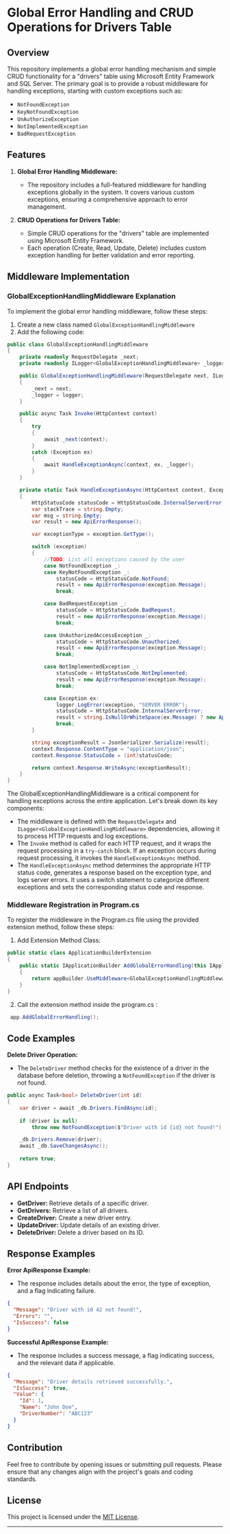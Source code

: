 
# Global Error Handling and CRUD Operations for Drivers Table

## Overview

This repository implements a global error handling mechanism and simple CRUD functionality for a "drivers" table using Microsoft Entity Framework and SQL Server. The primary goal is to provide a robust middleware for handling exceptions, starting with custom exceptions such as:

- `NotFoundException`
- `KeyNotFoundException`
- `UnAuthorizeException`
- `NotImplementedException`
- `BadRequestException`

## Features

1. **Global Error Handling Middleware:**
   - The repository includes a full-featured middleware for handling exceptions globally in the system. It covers various custom exceptions, ensuring a comprehensive approach to error management.

2. **CRUD Operations for Drivers Table:**
   - Simple CRUD operations for the "drivers" table are implemented using Microsoft Entity Framework.
   - Each operation (Create, Read, Update, Delete) includes custom exception handling for better validation and error reporting.
## Middleware Implementation
### GlobalExceptionHandlingMiddleware Explanation

To implement the global error handling middleware, follow these steps:
1. Create a new class named `GlobalExceptionHandlingMiddleware`
2. Add the following code:

```csharp
public class GlobalExceptionHandlingMiddleware
{
    private readonly RequestDelegate _next;
    private readonly ILogger<GlobalExceptionHandlingMiddleware> _logger;

    public GlobalExceptionHandlingMiddleware(RequestDelegate next, ILogger<GlobalExceptionHandlingMiddleware> logger)
    {
        _next = next;
        _logger = logger;
    }

    public async Task Invoke(HttpContext context)
    {
        try
        {
            await _next(context);
        }
        catch (Exception ex)
        {
            await HandleExceptionAsync(context, ex, _logger);
        }
    }

    private static Task HandleExceptionAsync(HttpContext context, Exception exception, ILogger<GlobalExceptionHandlingMiddleware> logger)
    {
        HttpStatusCode statusCode = HttpStatusCode.InternalServerError;
        var stackTrace = string.Empty;
        var msg = string.Empty;
        var result = new ApiErrorResponse();

        var exceptionType = exception.GetType();

        switch (exception)
        {
            //TODO: List all exceptions caused by the user
            case NotFoundException _:
            case KeyNotFoundException _:
                statusCode = HttpStatusCode.NotFound;
                result = new ApiErrorResponse(exception.Message);
                break;

            case BadRequestException _:
                statusCode = HttpStatusCode.BadRequest;
                result = new ApiErrorResponse(exception.Message);
                break;

            case UnAuthorizedAccessException _:
                statusCode = HttpStatusCode.Unauthorized;
                result = new ApiErrorResponse(exception.Message);
                break;

            case NotImplementedException _:
                statusCode = HttpStatusCode.NotImplemented;
                result = new ApiErrorResponse(exception.Message);
                break;

            case Exception ex:
                logger.LogError(exception, "SERVER ERROR");
                statusCode = HttpStatusCode.InternalServerError;
                result = string.IsNullOrWhiteSpace(ex.Message) ? new ApiErrorResponse("Error") : new ApiErrorResponse(ex.Message);
                break;
        }

        string exceptionResult = JsonSerializer.Serialize(result);
        context.Response.ContentType = "application/json";
        context.Response.StatusCode = (int)statusCode;

        return context.Response.WriteAsync(exceptionResult);
    }
}
```
The GlobalExceptionHandlingMiddleware is a critical component for handling exceptions across the entire application. Let's break down its key components:
- The middleware is defined with the `RequestDelegate` and `ILogger<GlobalExceptionHandlingMiddleware>` dependencies, allowing it to process HTTP requests and log exceptions.
- The `Invoke` method is called for each HTTP request, and it wraps the request processing in a `try-catch` block. If an exception occurs during request processing, it invokes the `HandleExceptionAsync` method.
- The `HandleExceptionAsync` method determines the appropriate HTTP status code, generates a response based on the exception type, and logs server errors. It uses a switch statement to categorize different exceptions and sets the corresponding status code and response.

### Middleware Registration in Program.cs
To register the middleware in the Program.cs file using the provided extension method, follow these steps:
1. Add Extension Method Class:
```csharp
public static class ApplicationBuilderExtension
{
    public static IApplicationBuilder AddGlobalErrorHandling(this IApplicationBuilder appBuilder)
    {
        return appBuilder.UseMiddleware<GlobalExceptionHandlingMiddleware>();
    }
}
```
2. Call the extension method inside the program.cs :
```csharp
 app.AddGlobalErrorHandling();
```


## Code Examples

**Delete Driver Operation:**
- The `DeleteDriver` method checks for the existence of a driver in the database before deletion, throwing a `NotFoundException` if the driver is not found.

```csharp
public async Task<bool> DeleteDriver(int id)
{
    var driver = await _db.Drivers.FindAsync(id);
    
    if (driver is null)
        throw new NotFoundException($"Driver with id {id} not found!");

    _db.Drivers.Remove(driver);
    await _db.SaveChangesAsync();
    
    return true;
}
```

## API Endpoints

- **GetDriver:** Retrieve details of a specific driver.
- **GetDrivers:** Retrieve a list of all drivers.
- **CreateDriver:** Create a new driver entry.
- **UpdateDriver:** Update details of an existing driver.
- **DeleteDriver:** Delete a driver based on its ID.

## Response Examples

**Error ApiResponse Example:**
- The response includes details about the error, the type of exception, and a flag indicating failure.
```json
{
  "Message": "Driver with id 42 not found!",
  "Errors": "",
  "IsSuccess": false
}
```

**Successful ApiResponse Example:**
- The response includes a success message, a flag indicating success, and the relevant data if applicable.
```json
{
  "Message": "Driver details retrieved successfully.",
  "IsSuccess": true,
  "Value": {
    "Id": 1,
    "Name": "John Doe",
    "DriverNumber": "ABC123"
  }
}
```


## Contribution

Feel free to contribute by opening issues or submitting pull requests. Please ensure that any changes align with the project's goals and coding standards.

## License

This project is licensed under the [MIT License](LICENSE.md).

---

